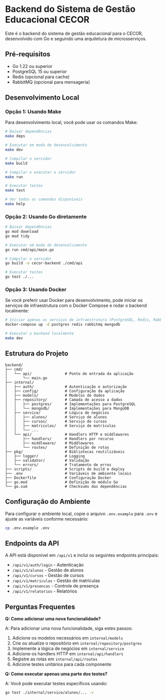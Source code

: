 # Backend do Sistema de Gestão Educacional CECOR

Este é o backend do sistema de gestão educacional para o CECOR, desenvolvido com Go e seguindo uma arquitetura de microsserviços.

## Pré-requisitos

- Go 1.22 ou superior
- PostgreSQL 15 ou superior
- Redis (opcional para cache)
- RabbitMQ (opcional para mensageria)

## Desenvolvimento Local

### Opção 1: Usando Make

Para desenvolvimento local, você pode usar os comandos Make:

```bash
# Baixar dependências
make deps

# Executar em modo de desenvolvimento
make dev

# Compilar o servidor
make build

# Compilar e executar o servidor
make run

# Executar testes
make test

# Ver todos os comandos disponíveis
make help
```

### Opção 2: Usando Go diretamente

```bash
# Baixar dependências
go mod download
go mod tidy

# Executar em modo de desenvolvimento
go run cmd/api/main.go

# Compilar o servidor
go build -o cecor-backend ./cmd/api

# Executar testes
go test ./...
```

### Opção 3: Usando Docker

Se você preferir usar Docker para desenvolvimento, pode iniciar os serviços de infraestrutura com o Docker Compose e rodar o backend localmente:

```bash
# Iniciar apenas os serviços de infraestrutura (PostgreSQL, Redis, RabbitMQ)
docker-compose up -d postgres redis rabbitmq mongodb

# Executar o backend localmente
make dev
```

## Estrutura do Projeto

```
backend/
├── cmd/
│   └── api/               # Ponto de entrada da aplicação
│       └── main.go
├── internal/
│   ├── auth/              # Autenticação e autorização
│   ├── config/            # Configuração da aplicação
│   ├── models/            # Modelos de dados
│   ├── repository/        # Camada de acesso a dados
│   │   ├── postgres/      # Implementações para PostgreSQL
│   │   └── mongodb/       # Implementações para MongoDB
│   ├── service/           # Lógica de negócios
│   │   ├── alunos/        # Serviço de alunos
│   │   ├── cursos/        # Serviço de cursos
│   │   ├── matriculas/    # Serviço de matrículas
│   │   └── ...
│   └── api/               # Handlers HTTP e middlewares
│       ├── handlers/      # Handlers por recurso
│       ├── middleware/    # Middlewares
│       └── routes/        # Definição de rotas
├── pkg/                   # Bibliotecas reutilizáveis
│   ├── logger/            # Logging
│   ├── validator/         # Validação
│   └── errors/            # Tratamento de erros
├── scripts/               # Scripts de build e deploy
├── .env                   # Variáveis de ambiente locais
├── Dockerfile             # Configuração Docker
├── go.mod                 # Definição de módulo Go
└── go.sum                 # Checksums das dependências
```

## Configuração do Ambiente

Para configurar o ambiente local, copie o arquivo `.env.example` para `.env` e ajuste as variáveis conforme necessário:

```bash
cp .env.example .env
```

## Endpoints da API

A API está disponível em `/api/v1` e inclui os seguintes endpoints principais:

- `/api/v1/auth/login` - Autenticação
- `/api/v1/alunos` - Gestão de alunos
- `/api/v1/cursos` - Gestão de cursos
- `/api/v1/matriculas` - Gestão de matrículas
- `/api/v1/presencas` - Controle de presença
- `/api/v1/relatorios` - Relatórios

## Perguntas Frequentes

**Q: Como adicionar uma nova funcionalidade?**

A: Para adicionar uma nova funcionalidade, siga estes passos:

1. Adicione os modelos necessários em `internal/models`
2. Crie ou atualize o repositório em `internal/repository/postgres`
3. Implemente a lógica de negócios em `internal/service`
4. Adicione os handlers HTTP em `internal/api/handlers`
5. Registre as rotas em `internal/api/routes`
6. Adicione testes unitários para cada componente

**Q: Como executar apenas uma parte dos testes?**

A: Você pode executar testes específicos usando:

```bash
go test ./internal/service/alunos/... -v
```